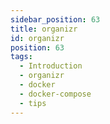 ```yaml
---
sidebar_position: 63
title: organizr
id: organizr
position: 63
tags:
  - Introduction
  - organizr
  - docker
  - docker-compose
  - tips
---
```

